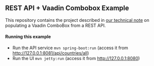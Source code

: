 ## REST API + Vaadin Combobox Example

This repository contains the project described in [our technical note](https://www.flowingcode.com/2018/04/combobox-lazy-loading-with-rest-api-in.html) on populating a Vaadin ComboBox from a REST API.


#### Running this example
 
- Run the API service `mvn spring-boot:run` (access it from http://127.0.0.1:8081/api/countries/all)
- Run the UI `mvn jetty:run` (access it from http://127.0.0.1:8080)
